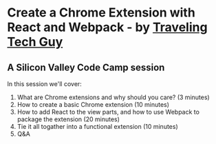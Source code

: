 # Create a Chrome Extension with React and Webpack - by [Traveling Tech Guy](http://www.TravelingTechGuy)
## A Silicon Valley Code Camp session

In this session we'll cover:

1. What are Chrome extensions and why should you care? (3 minutes)
1. How to create a basic Chrome extension (10 minutes)
1. How to add React to the view parts, and how to use Webpack to package the extension (20 minutes)
1. Tie it all togather into a functional extension (10 minutes)
1. Q&A 
